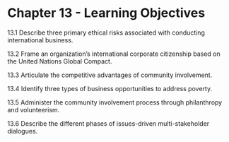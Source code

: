 # Chapter 13 - Learning Objectives

13.1 Describe three primary ethical risks associated with conducting international business.

13.2 Frame an organization’s international corporate citizenship based on the United Nations Global Compact.

13.3 Articulate the competitive advantages of community involvement.

13.4 Identify three types of business opportunities to address poverty.

13.5 Administer the community involvement process through philanthropy and volunteerism.

13.6 Describe the different phases of issues-driven multi-stakeholder dialogues.
